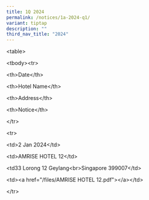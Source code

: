 ```yaml
---
title: 1Q 2024
permalink: /notices/1a-2024-q1/
variant: tiptap
description: ""
third_nav_title: "2024"
---
```

<p>&lt;table&gt;</p><p>&lt;tbody&gt;&lt;tr&gt;</p><p>&lt;th&gt;Date&lt;/th&gt;</p><p>&lt;th&gt;Hotel Name&lt;/th&gt;</p><p>&lt;th&gt;Address&lt;/th&gt;</p><p>&lt;th&gt;Notice&lt;/th&gt;</p><p>&lt;/tr&gt;</p><p>&lt;tr&gt;</p><p>&lt;td&gt;2 Jan 2024&lt;/td&gt;</p><p>&lt;td&gt;AMRISE HOTEL 12&lt;/td&gt;</p><p>&lt;td33 Lorong 12 Geylang&lt;br&gt;Singapore 399007&lt;/td&gt;</p><p>&lt;td&gt;&lt;a href="/files/AMRISE HOTEL 12.pdf"&gt;&lt;/a&gt;&lt;/td&gt;</p><p>&lt;/tr&gt;</p><p></p>